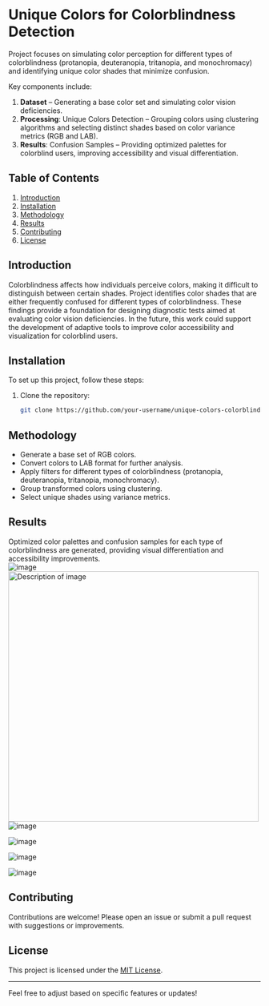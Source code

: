# Unique Colors for Colorblindness Detection  

Project focuses on simulating color perception for different types of colorblindness (protanopia, deuteranopia, tritanopia, and monochromacy) and identifying unique color shades that minimize confusion.  

Key components include:  
1. **Dataset** – Generating a base color set and simulating color vision deficiencies.  
2. **Processing**: Unique Colors Detection – Grouping colors using clustering algorithms and selecting distinct shades based on color variance metrics (RGB and LAB).  
3. **Results**: Confusion Samples – Providing optimized palettes for colorblind users, improving accessibility and visual differentiation.  

## Table of Contents  
1. [Introduction](#introduction)  
2. [Installation](#installation)  
3. [Methodology](#methodology)  
4. [Results](#results)  
5. [Contributing](#contributing)  
6. [License](#license)  

## Introduction  
Colorblindness affects how individuals perceive colors, making it difficult to distinguish between certain shades.
Project identifies color shades that are either frequently confused for different types of colorblindness. These findings provide a foundation for designing diagnostic tests aimed at evaluating color vision deficiencies.
In the future, this work could support the development of adaptive tools to improve color accessibility and visualization for colorblind users.

## Installation  
To set up this project, follow these steps:  
1. Clone the repository:  
   ```bash  
   git clone https://github.com/your-username/unique-colors-colorblindness.git  
   ```  

## Methodology  
- Generate a base set of RGB colors.  
- Convert colors to LAB format for further analysis.  
- Apply filters for different types of colorblindness (protanopia, deuteranopia, tritanopia, monochromacy).  
- Group transformed colors using clustering.  
- Select unique shades using variance metrics.  

## Results  
Optimized color palettes and confusion samples for each type of colorblindness are generated, providing visual differentiation and accessibility improvements.  
![image](https://github.com/user-attachments/assets/2f22df3f-917e-436f-9a1f-fce90ed452b6)
<img src="https://github.com/user-attachments/assets/720fd483-6ce4-4380-9256-1b2dea08daf9" alt="Description of image" width="500"/>
![image](https://github.com/user-attachments/assets/720fd483-6ce4-4380-9256-1b2dea08daf9)

![image](https://github.com/user-attachments/assets/77591772-8579-4572-bec2-4ebbc2d9591c)

![image](https://github.com/user-attachments/assets/f705edc3-bfae-4677-84b3-5423bf32b3aa)

![image](https://github.com/user-attachments/assets/7130dd51-5242-48c3-bbaa-ed60b4ee0318)

## Contributing  
Contributions are welcome! Please open an issue or submit a pull request with suggestions or improvements.  

## License  
This project is licensed under the [MIT License](LICENSE).  

---  

Feel free to adjust based on specific features or updates!
